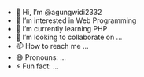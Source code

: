 - 👋 Hi, I’m @agungwidi2332
- 👀 I’m interested in Web Programming
- 🌱 I’m currently learning PHP
- 💞️ I’m looking to collaborate on ...
- 📫 How to reach me ...
- 😄 Pronouns: ...
- ⚡ Fun fact: ...

<!---
agungwidi2332/agungwidi2332 is a ✨ special ✨ repository because its `README.md` (this file) appears on your GitHub profile.
You can click the Preview link to take a look at your changes.
--->

